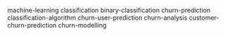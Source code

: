 machine-learning
classification
binary-classification
churn-prediction
classification-algorithm
churn-user-prediction
churn-analysis
customer-churn-prediction
churn-modelling
